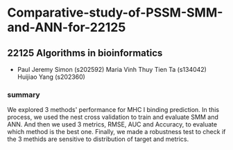 # Comparative-study-of-PSSM-SMM-and-ANN-for-22125

## 22125 Algorithms in bioinformatics

* Paul Jeremy Simon (s202592)
Maria Vinh Thuy Tien Ta (s134042)
Huijiao Yang (s202360)

### summary
We explored 3 methods' performance for MHC I binding prediction. In this process, we used the nest cross validation to train and evaluate SMM and ANN. And then we used 3 metrics, RMSE, AUC and Accuracy, to evaluate which method is the best one. Finally, we made a robustness test to check if the 3 methids are sensitive to distribution of target and metrics. 
 
